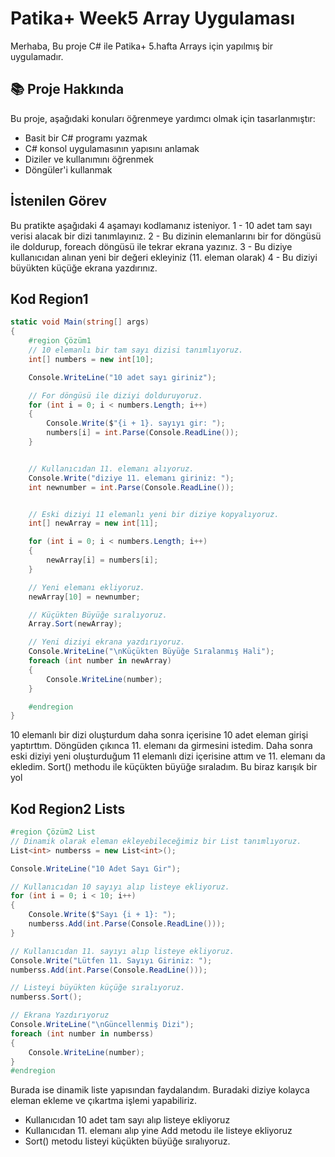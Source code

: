 # Patika+ Week5 Array Uygulaması
Merhaba,
Bu proje C# ile Patika+ 5.hafta Arrays için yapılmış bir uygulamadır.

## 📚 Proje Hakkında
Bu proje, aşağıdaki konuları öğrenmeye yardımcı olmak için tasarlanmıştır:
- Basit bir C# programı yazmak
- C# konsol uygulamasının yapısını anlamak
- Diziler ve kullanımını öğrenmek
- Döngüler'i kullanmak


## İstenilen Görev
Bu pratikte aşağıdaki 4 aşamayı kodlamanız isteniyor.
1 - 10 adet tam sayı verisi alacak bir dizi tanımlayınız.
2 - Bu dizinin elemanlarını bir for döngüsü ile doldurup, foreach döngüsü ile tekrar ekrana yazınız.
3 - Bu diziye kullanıcıdan alınan yeni bir değeri ekleyiniz (11. eleman olarak)
4 - Bu diziyi büyükten küçüğe ekrana yazdırınız.


## Kod Region1 
```csharp
static void Main(string[] args)
{
    #region Çözüm1
    // 10 elemanlı bir tam sayı dizisi tanımlıyoruz.
    int[] numbers = new int[10];

    Console.WriteLine("10 adet sayı giriniz");

    // For döngüsü ile diziyi dolduruyoruz.
    for (int i = 0; i < numbers.Length; i++)
    {
        Console.Write($"{i + 1}. sayıyı gir: ");
        numbers[i] = int.Parse(Console.ReadLine());
    }


    // Kullanıcıdan 11. elemanı alıyoruz.
    Console.Write("diziye 11. elemanı giriniz: ");
    int newnumber = int.Parse(Console.ReadLine());


    // Eski diziyi 11 elemanlı yeni bir diziye kopyalıyoruz.
    int[] newArray = new int[11];

    for (int i = 0; i < numbers.Length; i++)
    {
        newArray[i] = numbers[i];
    }

    // Yeni elemanı ekliyoruz.
    newArray[10] = newnumber;

    // Küçükten Büyüğe sıralıyoruz.
    Array.Sort(newArray);

    // Yeni diziyi ekrana yazdırıyoruz.
    Console.WriteLine("\nKüçükten Büyüğe Sıralanmış Hali");
    foreach (int number in newArray)
    {
        Console.WriteLine(number);
    }

    #endregion
}
```
10 elemanlı bir dizi oluşturdum daha sonra içerisine 10 adet eleman girişi yaptırttım. Döngüden çıkınca 11. elemanı da girmesini istedim.
Daha sonra eski diziyi yeni oluşturduğum 11 elemanlı dizi içerisine attım ve 11. elemanı da ekledim. Sort() methodu ile küçükten büyüğe sıraladım.
Bu biraz karışık bir yol

## Kod Region2 Lists
```csharp
#region Çözüm2 List
// Dinamik olarak eleman ekleyebileceğimiz bir List tanımlıyoruz.
List<int> numberss = new List<int>();

Console.WriteLine("10 Adet Sayı Gir");

// Kullanıcıdan 10 sayıyı alıp listeye ekliyoruz.
for (int i = 0; i < 10; i++)
{
    Console.Write($"Sayı {i + 1}: ");
    numberss.Add(int.Parse(Console.ReadLine()));
}

// Kullanıcıdan 11. sayıyı alıp listeye ekliyoruz.
Console.Write("Lütfen 11. Sayıyı Giriniz: ");
numberss.Add(int.Parse(Console.ReadLine()));

// Listeyi büyükten küçüğe sıralıyoruz.
numberss.Sort();

// Ekrana Yazdırıyoruz
Console.WriteLine("\nGüncellenmiş Dizi");
foreach (int number in numberss)
{
    Console.WriteLine(number);
}
#endregion
```
Burada ise dinamik liste yapısından faydalandım. Buradaki diziye kolayca eleman ekleme ve çıkartma işlemi yapabiliriz.
- Kullanıcıdan 10 adet tam sayı alıp listeye ekliyoruz
- Kullanıcıdan 11. elemanı alıp yine Add metodu ile listeye ekliyoruz
- Sort() metodu listeyi küçükten büyüğe sıralıyoruz.





